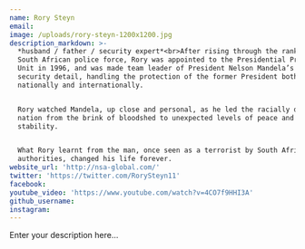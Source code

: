 ```yaml
---
name: Rory Steyn
email:
image: /uploads/rory-steyn-1200x1200.jpg
description_markdown: >-
  *husband / father / security expert*<br>After rising through the ranks of the
  South African police force, Rory was appointed to the Presidential Protection
  Unit in 1996, and was made team leader of President Nelson Mandela’s personal
  security detail, handling the protection of the former President both
  nationally and internationally.


  Rory watched Mandela, up close and personal, as he led the racially divided
  nation from the brink of bloodshed to unexpected levels of peace and
  stability.


  What Rory learnt from the man, once seen as a terrorist by South African
  authorities, changed his life forever.
website_url: 'http://nsa-global.com/'
twitter: 'https://twitter.com/RorySteyn11'
facebook:
youtube_video: 'https://www.youtube.com/watch?v=4CO7f9HHI3A'
github_username:
instagram:
---
```


Enter your description here...
